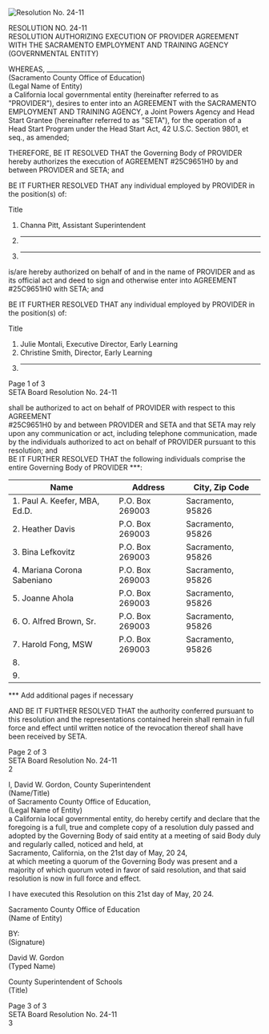 <!-- Page 1 -->
![Resolution No. 24-11](https://via.placeholder.com/768x993.png?text=Resolution+No.+24-11)

RESOLUTION NO. 24-11  
RESOLUTION AUTHORIZING EXECUTION OF PROVIDER AGREEMENT  
WITH THE SACRAMENTO EMPLOYMENT AND TRAINING AGENCY  
(GOVERNMENTAL ENTITY)  

WHEREAS, _____________________________,  
(Sacramento County Office of Education)  
(Legal Name of Entity)  
a California local governmental entity (hereinafter referred to as "PROVIDER"), desires to enter into an AGREEMENT with the SACRAMENTO EMPLOYMENT AND TRAINING AGENCY, a Joint Powers Agency and Head Start Grantee (hereinafter referred to as "SETA"), for the operation of a Head Start Program under the Head Start Act, 42 U.S.C. Section 9801, et seq., as amended;  

THEREFORE, BE IT RESOLVED THAT the Governing Body of PROVIDER hereby authorizes the execution of AGREEMENT #25C9651H0 by and between PROVIDER and SETA; and  

BE IT FURTHER RESOLVED THAT any individual employed by PROVIDER in the position(s) of:  

Title  
1. Channa Pitt, Assistant Superintendent  
2. ___________________________________  
3. ___________________________________  

is/are hereby authorized on behalf of and in the name of PROVIDER and as its official act and deed to sign and otherwise enter into AGREEMENT #25C9651H0 with SETA; and  

BE IT FURTHER RESOLVED THAT any individual employed by PROVIDER in the position(s) of:  

Title  
1. Julie Montali, Executive Director, Early Learning  
2. Christine Smith, Director, Early Learning  
3. ___________________________________  

Page 1 of 3  
SETA Board Resolution No. 24-11  
<!-- Page 2 -->
shall be authorized to act on behalf of PROVIDER with respect to this AGREEMENT  
#25C9651H0 by and between PROVIDER and SETA and that SETA may rely upon any communication or act, including telephone communication, made by the individuals authorized to act on behalf of PROVIDER pursuant to this resolution; and  
BE IT FURTHER RESOLVED THAT the following individuals comprise the entire Governing Body of PROVIDER ***:

| Name                        | Address            | City, Zip Code     |
|-----------------------------|--------------------|---------------------|
| 1. Paul A. Keefer, MBA, Ed.D. | P.O. Box 269003    | Sacramento, 95826   |
| 2. Heather Davis            | P.O. Box 269003    | Sacramento, 95826   |
| 3. Bina Lefkovitz          | P.O. Box 269003    | Sacramento, 95826   |
| 4. Mariana Corona Sabeniano | P.O. Box 269003    | Sacramento, 95826   |
| 5. Joanne Ahola            | P.O. Box 269003    | Sacramento, 95826   |
| 6. O. Alfred Brown, Sr.    | P.O. Box 269003    | Sacramento, 95826   |
| 7. Harold Fong, MSW        | P.O. Box 269003    | Sacramento, 95826   |
| 8.                         |                    |                     |
| 9.                         |                    |                     |

*** Add additional pages if necessary

AND BE IT FURTHER RESOLVED THAT the authority conferred pursuant to this resolution and the representations contained herein shall remain in full force and effect until written notice of the revocation thereof shall have been received by SETA.

Page 2 of 3  
SETA Board Resolution No. 24-11  
2
<!-- Page 3 -->
I, David W. Gordon, County Superintendent  
(Name/Title)  
of Sacramento County Office of Education,  
(Legal Name of Entity)  
a California local governmental entity, do hereby certify and declare that the foregoing is a full, true and complete copy of a resolution duly passed and adopted by the Governing Body of said entity at a meeting of said Body duly and regularly called, noticed and held, at  
Sacramento, California, on the 21st day of May, 20 24,  
at which meeting a quorum of the Governing Body was present and a majority of which quorum voted in favor of said resolution, and that said resolution is now in full force and effect.  

I have executed this Resolution on this 21st day of May, 20 24.  

Sacramento County Office of Education  
(Name of Entity)  

BY:  
(Signature)  

David W. Gordon  
(Typed Name)  

County Superintendent of Schools  
(Title)  

Page 3 of 3  
SETA Board Resolution No. 24-11  
3  
